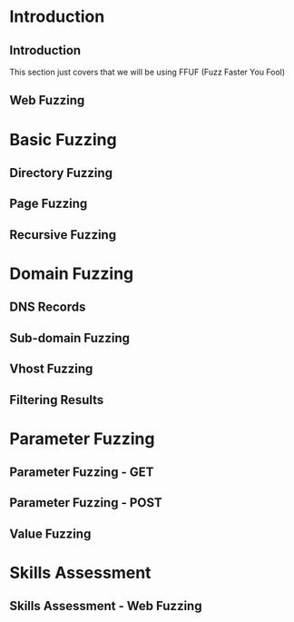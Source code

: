 # Introduction

## Introduction

This section just covers that we will be using FFUF (Fuzz Faster You Fool)

## Web Fuzzing



# Basic Fuzzing

## Directory Fuzzing

## Page Fuzzing

## Recursive Fuzzing

# Domain Fuzzing

## DNS Records

## Sub-domain Fuzzing

## Vhost Fuzzing

## Filtering Results

# Parameter Fuzzing

## Parameter Fuzzing - GET

## Parameter Fuzzing - POST

## Value Fuzzing

# Skills Assessment

## Skills Assessment - Web Fuzzing
